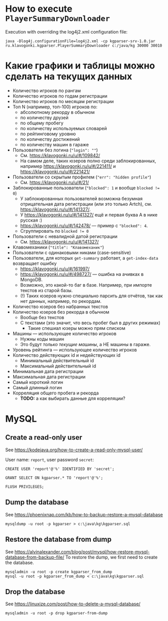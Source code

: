 # How to execute `PlayerSummaryDownloader`
Execution with overriding the log4j2.xml configuration file:
```
java -Dlog4j.configurationFile=log4j2.xml -cp kgparser-srv-1.0.jar ru.klavogonki.kgparser.PlayerSummaryDownloader c:/java/kg 30000 30010 
```

# Какие графики и таблицы можно сделать на текущих данных
* Количество игроков по рангам
* Количество игроков по годам регистрации
* Количество игроков по месяцам регистрации
* Топ N (например, топ-100) игроков по:
    * абсолютному рекорду в обычном
    * по количеству друзей
    * по общему пробегу
    * по количеству используемых словарей
    * по рейтинговому уровню 
    * по количеству достижений 
    * по количеству машин в гараже 
* Пользователи без логина (`"login": ""`)
    * См. https://klavogonki.ru/u/#/109842/
    * На самом деле, таких юзеров полно среди заблокированных, например https://klavogonki.ru/u/#/221411/ и https://klavogonki.ru/u/#/221421/
* Пользователи со скрытым профилем (`"err": "hidden profile"`)
    * См. https://klavogonki.ru/u/#/21/
* Заблокированные пользователи (`"blocked": 1` и вообще `blocked != 0`)
   * У заблокированных пользователей возможна безумная отрицательная дата регистрации (или это только Artch), см. https://klavogonki.ru/u/#/141327/.
   * У https://klavogonki.ru/u/#/141327/ ещё и первая буква А в нике русская :)
   * https://klavogonki.ru/u/#/142478/ — пример с `"blocked": 4`.
   * Сгруппировать по `blocked != 0`
* Пользователи с невалидной датой регистрации
   * См. https://klavogonki.ru/u/#/141327/
* Клавомеханики (`"title": "Клавомеханик"`)
* Пользователи с одинаковыми никами (case-sensitive)
* Пользователи, для которых `get-summary` работает, а `get-index-data` возвращает ошибку
    * https://klavogonki.ru/u/#/161997/
    * https://klavogonki.ru/u/#/498727/ — ошибка на ачивках в MongoDB. 
    * Возможно, это какой-то баг в базе. Например, при импорте текстов из старой базы.
    * (!) Таких юзеров нужно специально парсить для отчётов, так как нет данных, например, по рекордам.
* Количество юзеров без набранных текстов
* Количество юзеров без рекорда в обычном
    * Вообще без текстов
    * С текстами (это значит, что весь пробег был в других режимах)
        * Такие спешиал юзеры можно прям списком
* Машины — использующее количество игроков
    * Нужны коды машин
    * Это будут _только текущие машины_, а НЕ машины в гараже.
* Уровень рейтинга — использующее количество игроков
* Количество действующих id и недействующих id
    * Минимальный действительный id 
    * Максимальный действительный id 
* Минимальная дата регистрации
* Максимальная дата регистрации
* Самый короткий логин
* Самый длинный логин
* Корреляция общего пробега и рекорда
   * **TODO:** а как выбирать данные для корреляции?
   
   
# MySQL

## Create a read-only user
See https://kodejava.org/how-to-create-a-read-only-mysql-user/ 

User name: `report`, user password `secret`:
```
CREATE USER 'report'@'%' IDENTIFIED BY 'secret';

GRANT SELECT ON kgparser.* TO 'report'@'%';

FLUSH PRIVILEGES;
```

## Dump the database
See https://phoenixnap.com/kb/how-to-backup-restore-a-mysql-database
```
mysqldump -u root -p kgparser > c:\java\kg\kgparser.sql
```

## Restore the database from dump
See https://alvinalexander.com/blog/post/mysql/how-restore-mysql-database-from-backup-file/
To restore the dump, we first need to create the database.
```
mysqladmin -u root -p create kgparser_from_dump
mysql -u root -p kgparser_from_dump < c:\java\kg\kgparser.sql
```

## Drop the database
See https://linuxize.com/post/how-to-delete-a-mysql-database/ 
```
mysqladmin -u root -p drop kgparser-from-dump
```
